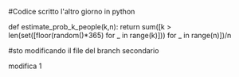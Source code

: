 #Codice scritto l'altro giorno in python

def estimate_prob_k_people(k,n):
  return sum([k > len(set([floor(random()*365) for _ in range(k)])) for _ in range(n)])/n

#sto modificando il file del branch secondario

modifica 1
